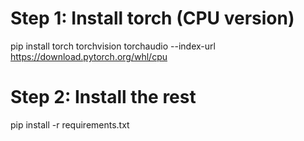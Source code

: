 # Step 1: Install torch (CPU version)
pip install torch torchvision torchaudio --index-url https://download.pytorch.org/whl/cpu

# Step 2: Install the rest
pip install -r requirements.txt